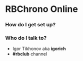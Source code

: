 # RBChrono Online



### How do I get set up? ###


### Who do I talk to? ###

* Igor Tikhonov aka **igorich**
* **#rbclub** channel

